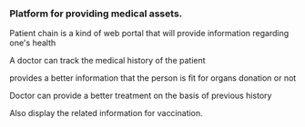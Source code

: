 
### Platform for providing medical assets.

Patient chain is a kind of web portal that will provide information regarding one's health

A doctor can track the medical history of the patient

provides a better information that the person is fit for organs donation or not

Doctor can provide a better treatment on the basis of previous history

Also display the related information for vaccination.
